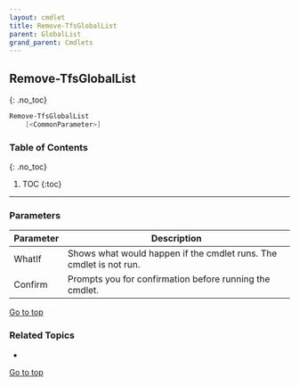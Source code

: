 ```yaml
---
layout: cmdlet
title: Remove-TfsGlobalList
parent: GlobalList
grand_parent: Cmdlets
---
```

## Remove-TfsGlobalList
{: .no_toc}



```powershell
Remove-TfsGlobalList
    [<CommonParameter>]

```

### Table of Contents
{: .no_toc}

1. TOC
{:toc}

-----
### Parameters

| Parameter | Description |
|:----------|-------------|
 | WhatIf | Shows what would happen if the cmdlet runs. The cmdlet is not run. |
 | Confirm | Prompts you for confirmation before running the cmdlet. |
 
[Go to top](#remove-tfsgloballist)

### Related Topics

* 


[Go to top](#remove-tfsgloballist)

